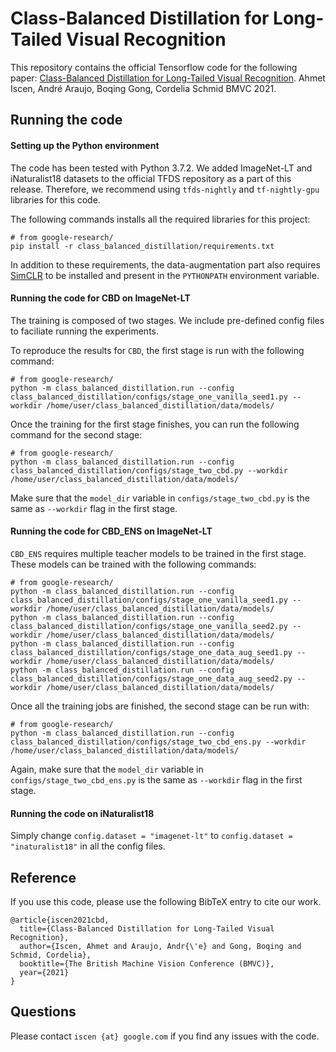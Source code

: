 # Class-Balanced Distillation for Long-Tailed Visual Recognition

This repository contains the official Tensorflow code for the following paper:
[Class-Balanced Distillation for Long-Tailed Visual Recognition](https://arxiv.org/abs/2104.05279).
Ahmet Iscen, André Araujo, Boqing Gong, Cordelia Schmid
BMVC 2021.

## Running the code

#### Setting up the Python environment

The code has been tested with Python 3.7.2. We added ImageNet-LT and iNaturalist18 datasets to the official TFDS repository as a part of this release. Therefore, we recommend using `tfds-nightly` and `tf-nightly-gpu` libraries for this code.

The following commands installs all the required libraries for this project:
```
# from google-research/
pip install -r class_balanced_distillation/requirements.txt
```

In addition to these requirements, the data-augmentation part also requires
[SimCLR](https://github.com/google-research/simclr)
to be installed and present in the `PYTHONPATH` environment variable.


#### Running the code for CBD on ImageNet-LT

The training is composed of two stages. We include pre-defined config files to faciliate running the experiments. 

To reproduce the results for `CBD`, the first stage is run with the following command:

```
# from google-research/
python -m class_balanced_distillation.run --config class_balanced_distillation/configs/stage_one_vanilla_seed1.py --workdir /home/user/class_balanced_distillation/data/models/
```

Once the training for the first stage finishes, you can run the following command for the second stage:

```
# from google-research/
python -m class_balanced_distillation.run --config class_balanced_distillation/configs/stage_two_cbd.py --workdir /home/user/class_balanced_distillation/data/models/
```

Make sure that the `model_dir` variable in `configs/stage_two_cbd.py` is the same as `--workdir` flag in the first stage.


#### Running the code for CBD_ENS on ImageNet-LT

`CBD_ENS` requires multiple teacher models to be trained in the first stage. These models can be trained with the following commands:

```
# from google-research/
python -m class_balanced_distillation.run --config class_balanced_distillation/configs/stage_one_vanilla_seed1.py --workdir /home/user/class_balanced_distillation/data/models/
python -m class_balanced_distillation.run --config class_balanced_distillation/configs/stage_one_vanilla_seed2.py --workdir /home/user/class_balanced_distillation/data/models/
python -m class_balanced_distillation.run --config class_balanced_distillation/configs/stage_one_data_aug_seed1.py --workdir /home/user/class_balanced_distillation/data/models/
python -m class_balanced_distillation.run --config class_balanced_distillation/configs/stage_one_data_aug_seed2.py --workdir /home/user/class_balanced_distillation/data/models/

```

Once all the training jobs are finished, the second stage can be run with:


```
# from google-research/
python -m class_balanced_distillation.run --config class_balanced_distillation/configs/stage_two_cbd_ens.py --workdir /home/user/class_balanced_distillation/data/models/
```

Again, make sure that the `model_dir` variable in `configs/stage_two_cbd_ens.py` is the same as `--workdir` flag in the first stage.


#### Running the code on iNaturalist18

Simply change `config.dataset = "imagenet-lt"` to `config.dataset = "inaturalist18"` in all the config files.




## Reference

If you use this code, please use the following BibTeX entry to cite our work.

```
@article{iscen2021cbd,
  title={Class-Balanced Distillation for Long-Tailed Visual Recognition},
  author={Iscen, Ahmet and Araujo, Andr{\'e} and Gong, Boqing and Schmid, Cordelia},
  booktitle={The British Machine Vision Conference (BMVC)},
  year={2021}
}
```


## Questions

Please contact `iscen {at} google.com` if you find any issues with the code.
